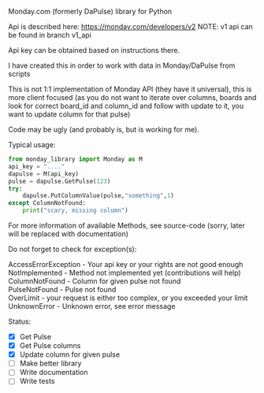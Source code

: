 Monday.com (formerly DaPulse) library for Python

Api is described here: https://monday.com/developers/v2
NOTE: v1 api can be found in branch v1_api

Api key can be obtained based on instructions there.

I have created this in order to work with data in Monday/DaPulse from scripts

This is not 1:1 implementation of Monday API (they have it universal), this is more client focused (as you do not want to iterate over columns, boards and look for correct board_id and column_id and follow with update to it, you want to update column for that pulse)

Code may be ugly (and probably is, but is working for me).

Typical usage:

```python
from monday_library import Monday as M
api_key = "...."
dapulse = M(api_key)
pulse = dapulse.GetPulse(123)
try:
	dapulse.PutColumnValue(pulse,"something",1)
except ColumnNotFound:
	print("scary, missing column")
```

For more information of available Methods, see source-code (sorry, later will be replaced with documentation)

Do not forget to check for exception(s):

AccessErrorException - Your api key or your rights are not good enough  
NotImplemented - Method not implemented yet (contributions will help)  
ColumnNotFound - Column for given pulse not found  
PulseNotFound - Pulse not found  
OverLimit - your request is either too complex, or you exceeded your limit
UnknownError - Unknown error, see error message

Status:
- [X] Get Pulse  
- [X] Get Pulse columns  
- [X] Update column for given pulse  
- [ ] Make better library  
- [ ] Write documentation
- [ ] Write tests  
